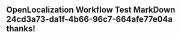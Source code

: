 <properties
ms.topic="hero-topic"
ms.test1="hero-topic"
ms.test2="test"/>


## OpenLocalization Workflow Test MarkDown 24cd3a73-da1f-4b66-96c7-664afe77e04a thanks!



<!--HONumber=Sep16_HO1-->


